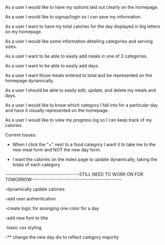 As a user I would like to have my options laid out clearly on the homepage.

As a user I would like to signup/login so I can save my information.

As a user I want to have my total calories for the day displayed in big letters on my homepage.

As a user I would like some information detailing categories and serving sizes.

As a user I want to be able to easily add meals in one of 3 categories.

As a user I want to be able to easily add days.  

As a user I want those meals entered to total and be represented on the homepage dynamically.

As a user I should be able to easily edit, update, and delete my meals and days.

As a user I would like to know which category I fall into for a particular day and have it visually represented on the homepage.

As a user I would like to view my progress log so I can keep track of my calories.


Current Issues:

- When I click the "+" next to a food category I want it to take me to the new meal form and NOT the new day form.

- I want the calories on the index page to update dynamically, taking the totals of each category

-------------------------------------STILL NEED TO WORK ON FOR TOMORROW---------------------------------------------

-dynamically update calories

<!-- -update forms to reflect new changes -->

-add user authentication

-create logic for assinging one color for a day

-add new font to title

-basic css styling

-** change the new day div to reflect category majority
